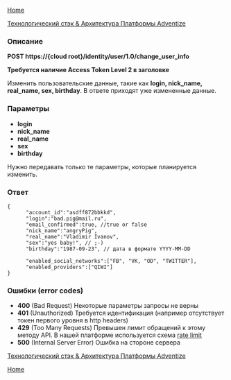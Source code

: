 [Home](../README.md)

[Технологический стэк & Архитектура Платформы Adventize](https://github.com/WiseWaveCorporationLimited/platform-architecture/blob/master/README.md)

### Описание


**POST   https://{cloud root}/identity/user/1.0/change_user_info**

**Требуется наличие Access Token Level 2 в заголовке**

Изменить пользовательские данные, такие как **login, nick_name, real_name, sex, birthday**.
В ответе приходят уже измененные данные.
 
### Параметры

* **login**
* **nick_name**
* **real_name**
* **sex**
* **birthday**

Нужно передавать только те параметры, которые планируется изменить.

### Ответ
````
{
      "account_id":"asdff872bbkkd",
      "login":"bad.pig@mail.ru",
      "email_confirmed":true, //true or false
      "nick_name":"angryPig",
      "real_name":"Vladimir Ivanov",
      "sex":"yes baby!", // ;-)
      "birthday":"1987-09-23", // дата в формате YYYY-MM-DD
      
      "enabled_social_networks":["FB", "VK, "OD", "TWITTER"],
      "enabled_providers":["QIWI"]
}
````
### Ошибки (error codes)

* **400** (Bad Request) Некоторые параметры запросы не верны
* **401** (Unauthorized) Требуется идентификация (например отсутствует токен первого уровня в http headers)
* **429** (Too Many Requests) Превышен лимит обращений к этому методу API. В нашей платформе используется схема [rate limit](http://en.wikipedia.org/wiki/Rate_limiting)
* **500** (Internal Server Error) Ошибка на стороне сервера


[Технологический стэк & Архитектура Платформы Adventize](https://github.com/WiseWaveCorporationLimited/platform-architecture/blob/master/README.md)

[Home](../README.md)
